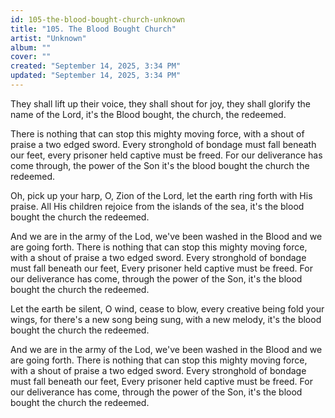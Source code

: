 ```yaml
---
id: 105-the-blood-bought-church-unknown
title: "105. The Blood Bought Church"
artist: "Unknown"
album: ""
cover: ""
created: "September 14, 2025, 3:34 PM"
updated: "September 14, 2025, 3:34 PM"
---
```


They shall lift up their voice, they shall shout for joy, they shall glorify the name of the Lord, it's the Blood bought, the church, the redeemed.

There is nothing that can stop this mighty moving force, with a shout of praise a two edged sword. Every stronghold of bondage must fall beneath our feet, every prisoner held captive must be freed. For our deliverance has come through, the power of the Son it's the blood bought the church the redeemed. 

Oh, pick up your harp, O, Zion of the Lord, let the earth ring forth with His praise. All His children rejoice from the islands of the sea, it's the blood bought the church the redeemed. 

And we are in the army of the Lod, we've been washed in the Blood and we are going forth.  There is nothing that can stop this mighty moving force, with a shout of praise a two edged sword. Every stronghold of bondage must fall beneath our feet, Every prisoner held captive must be freed.  For our deliverance has come, through the power of the Son, it's the blood bought the church the redeemed. 

Let the earth be silent, O wind, cease to blow, every creative being fold your wings, for there's a new song being sung, with a new melody, it's the blood bought the church the redeemed. 

And we are in the army of the Lod, we've been washed in the Blood and we are going forth.  There is nothing that can stop this mighty moving force, with a shout of praise a two edged sword. Every stronghold of bondage must fall beneath our feet, Every prisoner held captive must be freed.  For our deliverance has come, through the power of the Son, it's the blood bought the church the redeemed. 